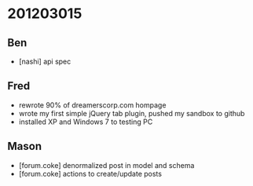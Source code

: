 # 201203015

## Ben
- [nashi] api spec



## Fred
- rewrote 90% of dreamerscorp.com hompage
- wrote my first simple jQuery tab plugin, pushed my sandbox to github
- installed XP and Windows 7 to testing PC



## Mason
- [forum.coke] denormalized post in model and schema
- [forum.coke] actions to create/update posts
